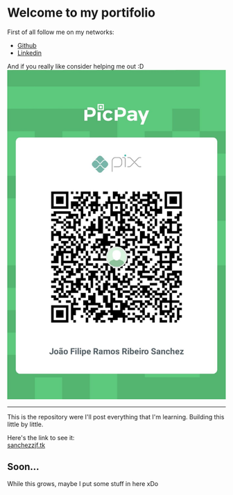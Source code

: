 # Welcome to my portifolio

First of all follow me on my networks:
- [Github](https://github.com/sanchezzjf)
- [Linkedin](https://www.linkedin.com/in/jo%C3%A3o-filipe-sanchez-519058213/)

And if you really like consider helping me out :D
![pix](./img/pix.jpeg)

---
This is the repository were I'll post everything that I'm learning. Building this little by little.


Here's the link to see it:<br>
[sanchezzjf.tk](http://sanchezzjf.tk)



## Soon...

While this grows, maybe I put some stuff in here xDo



